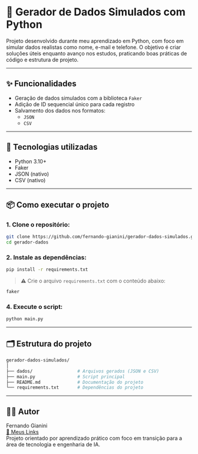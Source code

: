 
# 🧪 Gerador de Dados Simulados com Python

Projeto desenvolvido durante meu aprendizado em Python, com foco em simular dados realistas como nome, e-mail e telefone. O objetivo é criar soluções úteis enquanto avanço nos estudos, praticando boas práticas de código e estrutura de projeto.

---

## ✨ Funcionalidades

- Geração de dados simulados com a biblioteca `Faker`
- Adição de ID sequencial único para cada registro
- Salvamento dos dados nos formatos:
  - `JSON`
  - `CSV`

---

## 🚀 Tecnologias utilizadas

- Python 3.10+
- Faker
- JSON (nativo)
- CSV (nativo)

---

## 📦 Como executar o projeto

### 1. Clone o repositório:

```bash
git clone https://github.com/fernando-gianini/gerador-dados-simulados.git
cd gerador-dados
```

### 2. Instale as dependências:

```bash
pip install -r requirements.txt
```

> ⚠️ Crie o arquivo `requirements.txt` com o conteúdo abaixo:
```txt
faker
```

### 4. Execute o script:

```bash
python main.py
```

---

## 🗂 Estrutura do projeto

```bash
gerador-dados-simulados/
│
├── dados/                 # Arquivos gerados (JSON e CSV)
├── main.py                # Script principal
├── README.md              # Documentação do projeto
└── requirements.txt       # Dependências do projeto
```

---

## 👨‍💻 Autor

Fernando Gianini  
[🔗 Meus Links](https://bit.ly/m/ai-nando)  
Projeto orientado por aprendizado prático com foco em transição para a área de tecnologia e engenharia de IA.
